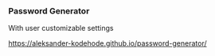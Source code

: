### Password Generator
With user customizable settings

https://aleksander-kodehode.github.io/password-generator/